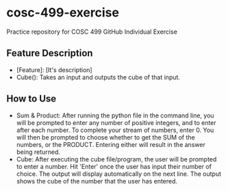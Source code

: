 # cosc-499-exercise

Practice repository for COSC 499 GitHub Individual Exercise

## Feature Description

- [Feature]: [It's description]
- Cube(): Takes an input and outputs the cube of that input.

## How to Use

- Sum & Product: After running the python file in the command line, you will be prompted to enter any number of positive integers, and to enter after each number. To complete your stream of numbers, enter 0. You will then be prompted to choose whether to get the SUM of the numbers, or the PRODUCT. Entering either will result in the answer being returned.
- Cube: After executing the cube file/program, the user will be prompted to enter a number. Hit 'Enter' once the user has input their number of choice. The output will display automatically on the next line. The output shows the cube of the number that the user has entered.
